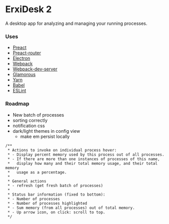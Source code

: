 # ErxiDesk 2

A desktop app for analyzing and managing your running processes.

### Uses
- [Preact](https://github.com/developit/preact)
- [Preact-router](https://github.com/developit/preact-router)
- [Electron](https://github.com/electron/electron)
- [Webpack](https://github.com/webpack/webpack)
- [Webpack-dev-server](https://github.com/webpack/webpack-dev-server)
- [Glamorous](https://medium.com/@kentcdodds/introducing-glamorous-fb3c9f4ed20e)
- [Yarn](https://github.com/yarnpkg/yarn)
- [Babel](https://babeljs.io)
- [ESLint](https://eslint.org)

### Roadmap

- New batch of processes
- sorting correctly
- notification css
- dark/light themes in config view
  - make em persist locally

```
/**
 * Actions to invoke on individual process hover:
 * - Display percent memory used by this process out of all processes.
 * - If there are more than one instances of processes of this name,
 *   display how many and their total memory usage, and their total memory
 *   usage as a percentage.
 *
 * General actions
 * - refresh (get fresh batch of processes)
 *
 * Status bar information (fixed to bottom):
 * - Number of processes
 * - Number of processes highlighted
 * - Sum memory (from all processes) out of total memory.
 * - Up arrow icon, on click: scroll to top.
 */
```
